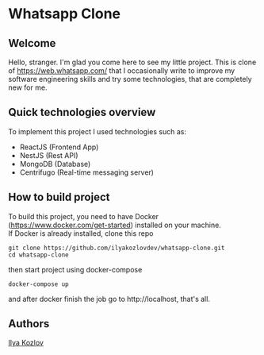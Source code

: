 # Whatsapp Clone

## Welcome

Hello, stranger. I'm glad you come here to see my little project.
This is clone of https://web.whatsapp.com/ that I occasionally write to improve
my software engineering skills and try some technologies, that are completely new for me.

## Quick technologies overview

To implement this project I used technologies such as:

- ReactJS (Frontend App)
- NestJS (Rest API) 
- MongoDB (Database)
- Centrifugo (Real-time messaging server)

## How to build project

To build this project, you need to have Docker (https://www.docker.com/get-started) installed on your machine. <br/>
If Docker is already installed, clone this repo
```
git clone https://github.com/ilyakozlovdev/whatsapp-clone.git
cd whatsapp-clone
```
then start project using docker-compose
```
docker-compose up
```
and after docker finish the job go to http://localhost, that's all.

## Authors

[Ilya Kozlov](https://github.com/ilyakozlovdev)